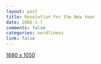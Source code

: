 ```yaml
--- 
layout: post
title: Resolution For the New Year
date: 2006-1-7
comments: false
categories: nerdliness
link: false
---
```

<a href="http://www-131.ibm.com/webapp/wcs/stores/servlet/ProductDisplay?productId=4611686018425101482&storeId=10000001&langId=-1&categoryId=4611686018425011252&dualCurrId=1000073&catalogId=-840" title="more about this to come later">1680 x 1050</a>
